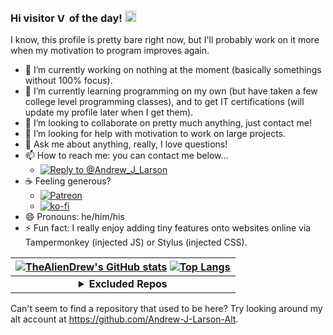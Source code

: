 ### Hi visitor [<img src="https://profile-counter.glitch.me/thealiendrew/count.svg" height="15" alt="Visitor Count">](#) of the day! [<img src="https://user-images.githubusercontent.com/1303154/88677602-1635ba80-d120-11ea-84d8-d263ba5fc3c0.gif" height="18" alt="Wave">](#)

I know, this profile is pretty bare right now, but I'll probably work on it more when my motivation to program improves again.
- 🔭 I’m currently working on nothing at the moment (basically somethings without 100% focus).
- 🌱 I’m currently learning programming on my own (but have taken a few college level programming classes), and to get IT certifications (will update my profile later when I get them).
- 👯 I’m looking to collaborate on pretty much anything, just contact me!
- 🤔 I’m looking for help with motivation to work on large projects.
- 💬 Ask me about anything, really, I love questions!
- 📫 How to reach me: you can contact me below...
  - [![Reply to @Andrew_J_Larson](https://img.shields.io/badge/Reply_to_@Andrew__J__Larson--URL?style=social&logo=mastodon&link=https%3A%2F%2Fmstdn.social%2F%40Andrew_J_Larson)](https://mstdn.social/?text=@Andrew_J_Larson@mstdn.social%20)
- ☕ Feeling generous?
  - [![Patreon](https://github.com/TheAlienDrew/TheAlienDrew/raw/main/donate-buttons/www.patreon.com_dashboard_widgets.png)](https://www.patreon.com/bePatron?u=8414636)
  - [![ko-fi](https://ko-fi.com/img/githubbutton_sm.svg)](https://ko-fi.com/E1E845O3L)
- 😄 Pronouns: he/him/his
- ⚡ Fun fact: I really enjoy adding tiny features onto websites online via Tampermonkey (injected JS) or Stylus (injected CSS).

|[![TheAlienDrew's GitHub stats](https://github-readme-stats.vercel.app/api?username=thealiendrew&custom_title=TheAlienDrew%27s%20GitHub%20Stats&show_icons=true&theme=blue-green)](#) [![Top Langs](https://github-readme-stats.vercel.app/api/top-langs/?username=TheAlienDrew&langs_count=10&layout=compact&theme=blue-green)](#)|
|:-:|
|<details><summary><b>Excluded Repos</b></summary><!-- <p>[repo](#) (why)</p> --><p><sub>None at the moment! (but thanks for checking)</sub></p></details>|

Can't seem to find a repository that used to be here? Try looking around my alt account at https://github.com/Andrew-J-Larson-Alt.
